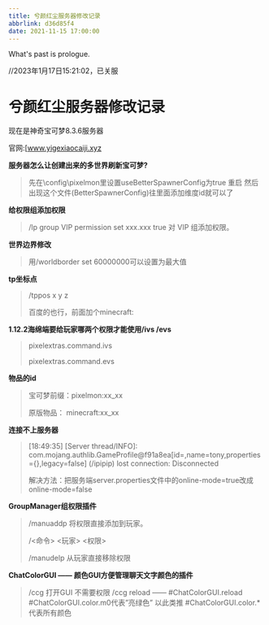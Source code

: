 ```yaml
---
title: 兮颜红尘服务器修改记录
abbrlink: d36d85f4
date: 2021-11-15 17:00:00
---
```


What's past is prologue.

<!--more-->



//2023年1月17日15:21:02，已关服

# 兮颜红尘服务器修改记录

现在是神奇宝可梦8.3.6服务器

官网:[www.yigexiaocaiji.xyz



**服务器怎么让创建出来的多世界刷新宝可梦?**

> 先在\config\pixelmon里设置useBetterSpawnerConfig为true 重启 然后出现这个文件(BetterSpawnerConfig)往里面添加维度id就可以了

**给权限组添加权限**

> /lp group VIP permission set xxx.xxx true 对 VIP 组添加权限。

**世界边界修改**

> 用/worldborder set 60000000可以设置为最大值

**tp坐标点**

> /tppos x y z
>
> 百度的也行，前面加个minecraft:

**1.12.2海绵端要给玩家哪两个权限才能使用/ivs /evs**

> pixelextras.command.ivs
>
> pixelextras.command.evs

**物品的id**

> 宝可梦前缀：pixelmon:xx_xx
>
> 原版物品： minecraft:xx_xx

**连接不上服务器**

> [18:49:35] [Server thread/INFO]: com.mojang.authlib.GameProfile@f91a8ea[id=<null>,name=tony,properties={},legacy=false] (/ipipip) lost connection:
> Disconnected
>
> 解决方法：把服务端server.properties文件中的online-mode=true改成online-mode=false

**GroupManager组权限插件**

> /manuaddp 将权限直接添加到玩家。
>
> /<命令> <玩家> <权限>
>
> /manudelp 从玩家直接移除权限

**ChatColorGUI —— 颜色GUI方便管理聊天文字颜色的插件**

> /ccg 打开GUI 不需要权限
> /ccg reload —— #ChatColorGUI.reload
> \#ChatColorGUI.color.m0代表”亮绿色” 以此类推
> \#ChatColorGUI.color.*代表所有颜色